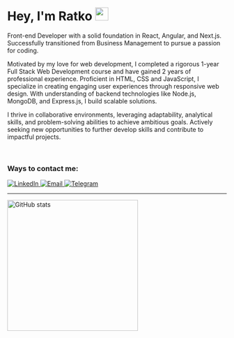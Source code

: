 <h1>Hey, I'm Ratko <img src="https://raw.githubusercontent.com/MartinHeinz/MartinHeinz/master/wave.gif" width="30px"></h1>

<p>Front-end Developer with a solid foundation in React, Angular, and Next.js. Successfully transitioned from Business Management to pursue a passion for coding.</p>

<p>Motivated by my love for web development, I completed a rigorous 1-year Full Stack Web Development course and have gained 2 years of professional experience. Proficient in HTML, CSS and JavaScript, I specialize in creating engaging user experiences through responsive web design. With understanding of backend technologies like Node.js, MongoDB, and Express.js, I build scalable solutions.</p>

<p>I thrive in collaborative environments, leveraging adaptability, analytical skills, and problem-solving abilities to achieve ambitious goals. Actively seeking new opportunities to further develop skills and contribute to impactful projects.</p>

<br />

<h3>Ways to contact me:</h3>
<a href="https://linkedin.com/in/ratkosimidzija" target="_blank">
  <img src="https://img.shields.io/badge/LinkedIn-0077B5?style=for-the-badge&logo=linkedin&logoColor=white" alt="LinkedIn">
</a>
<a 
  href="mailto:sixra.rs@gmail.com" 
  target="_blank"
>
  <img 
    src="https://img.shields.io/badge/mail-007aff?style=for-the-badge&logo=icloud&logoColor=white" 
    alt="Email"
  >
</a>
<a 
  href="https://t.me/ratko_s" 
  target="_blank">
  <img 
    src="https://img.shields.io/badge/Telegram-2CA5E0?style=for-the-badge&logo=telegram&logoColor=white" 
    alt="Telegram"
  >
</a>
<hr>
<img 
  align="left" 
  width="300" 
  src="https://github-readme-stats.vercel.app/api/top-langs/?username=sixra&layout=compact&bg_color=66000000&text_color=5D6D7E&title_color=0078FF&border_color=66000000&langs_count=6" 
  alt="GitHub stats"
>
